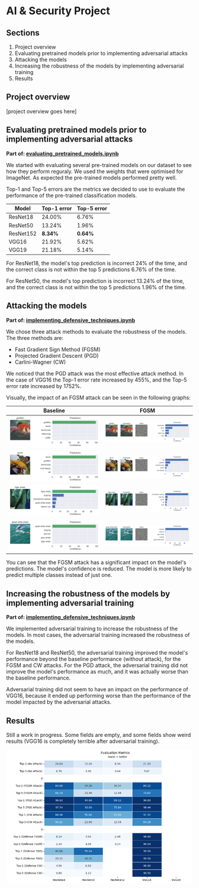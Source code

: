 # AI & Security Project

## Sections

1. Project overview
1. Evaluating pretrained models prior to implementing adversarial attacks
1. Attacking the models
1. Increasing the robustness of the models by implementing adversarial training
1. Results

## Project overview

[project overview goes here]

## Evaluating pretrained models prior to implementing adversarial attacks

**Part of: [evaluating_pretrained_models.ipynb](./evaluating_pretrained_models.ipynb)**

We started with evaluating several pre-trained models on our dataset to see how they perform reguraly. We used the weights that were optimised for ImageNet. As expected the pre-trained models performed pretty well.

Top-1 and Top-5 errors are the metrics we decided to use to evaluate the performance of the pre-trained classification models.

| Model     | Top-1 error | Top-5 error |
| --------- | ----------- | ----------- |
| ResNet18  | 24.00%      | 6.76%       |
| ResNet50  | 13.24%      | 1.96%       |
| ResNet152 | **8.34%**   | **0.64%**   |
| VGG16     | 21.92%      | 5.62%       |
| VGG19     | 21.18%      | 5.14%       |

For ResNet18, the model's top prediction is incorrect 24% of the time, and the correct class is not within the top 5 predictions 6.76% of the time.

For ResNet50, the model's top prediction is incorrect 13.24% of the time, and the correct class is not within the top 5 predictions 1.96% of the time.

## Attacking the models

**Part of: [implementing_defensive_techniques.ipynb](./implementing_defensive_techniques.ipynb)**

We chose three attack methods to evaluate the robustness of the models. The three methods are:

- Fast Gradient Sign Method (FGSM)
- Projected Gradient Descent (PGD)
- Carlini-Wagner (CW)

We noticed that the PGD attack was the most effective attack method. In the case of VGG16 the Top-1 error rate increased by 455%, and the Top-5 error rate increased by 1752%.

Visually, the impact of an FGSM attack can be seen in the following graphs:

| Baseline                                                                    | FGSM                                                                |
| --------------------------------------------------------------------------- | ------------------------------------------------------------------- |
| ![Goldfish baseline](./public/Adversarial_Attack/baseline-goldfish.svg)     | ![Goldfish FGSM](./public/Adversarial_Attack/fgsm-goldfish.svg)     |
| ![Tench baseline](./public/Adversarial_Attack/baseline-tench.svg)           | ![Tench FGSM](./public/Adversarial_Attack/fgsm-tench.svg)           |
| ![Tigershark baseline](./public/Adversarial_Attack/baseline-tigershark.svg) | ![Tigershark FGSM](./public/Adversarial_Attack/fgsm-tigershark.svg) |
| ![GWD baseline](./public/Adversarial_Attack/baseline-gws.svg)               | ![GWS FGSM](./public/Adversarial_Attack/fgsm-gws.svg)               |

You can see that the FGSM attack has a significant impact on the model's predictions. The model's confidence is reduced. The model is more likely to predict multiple classes instead of just one.

## Increasing the robustness of the models by implementing adversarial training

**Part of: [implementing_defensive_techniques.ipynb](./implementing_defensive_techniques.ipynb)**

We implemented adversarial training to increase the robustness of the models. In most cases, the adversarial training increased the robustness of the models.

For ResNet18 and ResNet50, the adversarial training improved the model's performance beyond the baseline performance (without attack), for the FGSM and CW attacks. For the PGD attack, the adversarial training did not improve the model's performance as much, and it was actually worse than the baseline performance.

Adversarial training did not seem to have an impact on the performance of VGG16, because it ended up performing worse than the performance of the model impacted by the adversarial attacks.

## Results

Still a work in progress. Some fields are empty, and some fields show weird results (VGG16 is completely terrible after adversarial training).

![Heatmap of model performances](./public/evaluation-heatmap.png)
